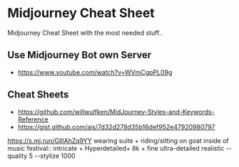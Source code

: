 # Midjourney Cheat Sheet
Midjourney Cheat Sheet with the most needed stuff..


## Use Midjourney Bot own Server
- https://www.youtube.com/watch?v=WVmCgpPL09g


## Cheat Sheets
- https://github.com/willwulfken/MidJourney-Styles-and-Keywords-Reference
- https://gist.github.com/ajs/7d32d278d35b16def952e47920980797



https://s.mj.run/GlIlAhZq9YY wearing suite + riding/sitting on goat inside of music festival:: intricate + Hyperdetailed+ 8k + fine ultra-detailed realistic --quality 5 --stylize 1000 
